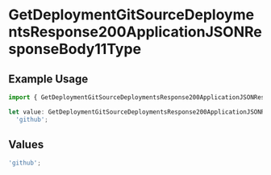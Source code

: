 # GetDeploymentGitSourceDeploymentsResponse200ApplicationJSONResponseBody11Type

## Example Usage

```typescript
import { GetDeploymentGitSourceDeploymentsResponse200ApplicationJSONResponseBody11Type } from '@vercel/client/models/operations';

let value: GetDeploymentGitSourceDeploymentsResponse200ApplicationJSONResponseBody11Type =
  'github';
```

## Values

```typescript
'github';
```
